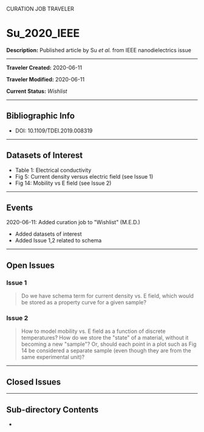 CURATION JOB TRAVELER

# Su_2020_IEEE

**Description:** Published article by Su *et al.* from IEEE nanodielectrics issue

---

**Traveler Created:** 2020-06-11

**Traveler Modified:** 2020-06-11

**Current Status:** *Wishlist*

---

## Bibliographic Info

* DOI: 10.1109/TDEI.2019.008319

---

## Datasets of Interest

* Table 1: Electrical conductivity
* Fig 5: Current density versus electric field (see Issue 1)
* Fig 14: Mobility vs E field (see Issue 2)

---

## Events

2020-06-11: Added curation job to "Wishlist" (M.E.D.)
* Added datasets of interest
* Added Issue 1,2 related to schema


---

## Open Issues

### Issue 1

> Do we have schema term for current density vs. E field, which would be stored as a property curve for a given sample?

### Issue 2

> How to model mobility vs. E field as a function of discrete temperatures? How do we store the "state" of a material, without it becoming a new "sample"? Or, should each point in a plot such as Fig 14 be considered a separate sample (even though they are from the same experimental unit)?


---

## Closed Issues



---

## Sub-directory Contents

* 
